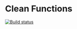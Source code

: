 # Clean Functions

[![Build status](https://ci.appveyor.com/api/projects/status/nditc2ppqsn8ynps?svg=true)](https://ci.appveyor.com/project/MiXACT/cleanfunc-template)
